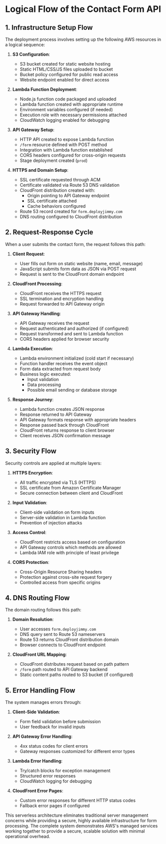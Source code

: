 # Logical Flow of the Contact Form API

## 1. Infrastructure Setup Flow

The deployment process involves setting up the following AWS resources in a logical sequence:

1. **S3 Configuration**:
   - S3 bucket created for static website hosting
   - Static HTML/CSS/JS files uploaded to bucket
   - Bucket policy configured for public read access
   - Website endpoint enabled for direct access

2. **Lambda Function Deployment**:
   - Node.js function code packaged and uploaded
   - Lambda function created with appropriate runtime
   - Environment variables configured (if needed)
   - Execution role with necessary permissions attached
   - CloudWatch logging enabled for debugging

3. **API Gateway Setup**:
   - HTTP API created to expose Lambda function
   - `/form` resource defined with POST method
   - Integration with Lambda function established
   - CORS headers configured for cross-origin requests
   - Stage deployment created (`prod`)

4. **HTTPS and Domain Setup**:
   - SSL certificate requested through ACM
   - Certificate validated via Route 53 DNS validation
   - CloudFront distribution created with:
     * Origin pointing to API Gateway endpoint
     * SSL certificate attached
     * Cache behaviors configured
   - Route 53 record created for `form.deployjimmy.com`
   - DNS routing configured to CloudFront distribution

## 2. Request-Response Cycle

When a user submits the contact form, the request follows this path:

1. **Client Request**:
   - User fills out form on static website (name, email, message)
   - JavaScript submits form data as JSON via POST request
   - Request is sent to the CloudFront domain endpoint

2. **CloudFront Processing**:
   - CloudFront receives the HTTPS request
   - SSL termination and encryption handling
   - Request forwarded to API Gateway origin

3. **API Gateway Handling**:
   - API Gateway receives the request
   - Request authenticated and authorized (if configured)
   - Request transformed and sent to Lambda function
   - CORS headers applied for browser security

4. **Lambda Execution**:
   - Lambda environment initialized (cold start if necessary)
   - Function handler receives the event object
   - Form data extracted from request body
   - Business logic executed:
     * Input validation
     * Data processing
     * Possible email sending or database storage

5. **Response Journey**:
   - Lambda function creates JSON response
   - Response returned to API Gateway
   - API Gateway formats response with appropriate headers
   - Response passed back through CloudFront
   - CloudFront returns response to client browser
   - Client receives JSON confirmation message

## 3. Security Flow

Security controls are applied at multiple layers:

1. **HTTPS Encryption**:
   - All traffic encrypted via TLS (HTTPS)
   - SSL certificate from Amazon Certificate Manager
   - Secure connection between client and CloudFront

2. **Input Validation**:
   - Client-side validation on form inputs
   - Server-side validation in Lambda function
   - Prevention of injection attacks

3. **Access Control**:
   - CloudFront restricts access based on configuration
   - API Gateway controls which methods are allowed
   - Lambda IAM role with principle of least privilege

4. **CORS Protection**:
   - Cross-Origin Resource Sharing headers
   - Protection against cross-site request forgery
   - Controlled access from specific origins

## 4. DNS Routing Flow

The domain routing follows this path:

1. **Domain Resolution**:
   - User accesses `form.deployjimmy.com`
   - DNS query sent to Route 53 nameservers
   - Route 53 returns CloudFront distribution domain
   - Browser connects to CloudFront endpoint

2. **CloudFront URL Mapping**:
   - CloudFront distributes request based on path pattern
   - `/form` path routed to API Gateway backend
   - Static content paths routed to S3 bucket (if configured)

## 5. Error Handling Flow

The system manages errors through:

1. **Client-Side Validation**:
   - Form field validation before submission
   - User feedback for invalid inputs

2. **API Gateway Error Handling**:
   - 4xx status codes for client errors
   - Gateway responses customized for different error types

3. **Lambda Error Handling**:
   - Try/catch blocks for exception management
   - Structured error responses
   - CloudWatch logging for debugging

4. **CloudFront Error Pages**:
   - Custom error responses for different HTTP status codes
   - Fallback error pages if configured

This serverless architecture eliminates traditional server management concerns while providing a secure, highly available infrastructure for form processing. The complete system demonstrates AWS's managed services working together to provide a secure, scalable solution with minimal operational overhead.